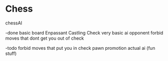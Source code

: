 # Chess
chessAI

-done
basic board
Enpassant
Castling
Check
very basic ai opponent 
forbid moves that dont get you out of check

-todo
forbid moves that put you in check
pawn promotion
actual ai (fun stuff)
